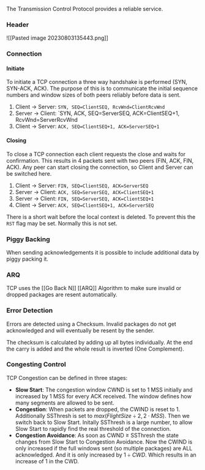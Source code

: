 The Transmission Control Protocol provides a reliable service.
### Header
![[Pasted image 20230803135443.png]]

### Connection
#### Initiate
To initiate a TCP connection a three way handshake is performed (SYN, SYN-ACK, ACK).
The purpose of this is to communicate the initial sequence numbers and window sizes of both peers reliably before data is sent.

1. Client -> Server: `SYN, SEQ=ClientSEQ, RcvWnd=ClientRcvWnd`
2. Server -> Client: `SYN, ACK, SEQ=ServerSEQ, ACK=ClientSEQ+1, RcvWnd=ServerRcvWnd
3. Client -> Server: `ACK, SEQ=ClientSEQ+1, ACK=ServerSEQ+1`
#### Closing
To close a TCP connection each client requests the close and waits for confirmation. This results in 4 packets sent with two peers (FIN, ACK, FIN, ACK). Any peer can start closing the connection, so Client and Server can be switched here.

1. Client -> Server: `FIN, SEQ=ClientSEQ, ACK=ServerSEQ`
2. Server -> Client: `ACK, SEQ=ServerSEQ, ACK=ClientSEQ+1`
3. Server -> Client: `FIN, SEQ=ServerSEQ, ACK=ClientSEQ+1`
4. Client -> Server: `ACK, SEQ=ClientSEQ+1, ACK=ServerSEQ`

There is a short wait before the local context is deleted. To prevent this the `RST` flag may be set. Normally this is not set.

### Piggy Backing
When sending acknowledgements it is possible to include additional data by piggy packing it.

### ARQ
TCP uses the [[Go Back N]] [[ARQ]] Algorithm to make sure invalid or dropped packages are resent automatically.

### Error Detection
Errors are detected using a Checksum. Invalid packages do not get acknowledged and will eventually be resent by the sender.

The checksum is calculated by adding up all bytes individually. At the end the carry is added and the whole result is inverted (One Complement).

### Congesting Control
TCP Congestion can be defined in three stages:

- **Slow Start**: The congestion window CWND is set to 1 MSS initially and increased by 1 MSS for every ACK received. The window defines how many segments are allowed to be sent.
- **Congestion**: When packets are dropped, the CWIND is reset to 1. Additionally SSThresh is set to $max(FlightSize \div 2, 2 \cdot MSS)$. Then we switch back to Slow Start. Initally SSThresh is a large number, to allow Slow Start to rapidly find the real threshold of the connection.
- **Congestion Avoidance**: As soon as CWND $\geq$  SSThresh the state changes from Slow Start to Congestion Avoidance. Now the CWIND is only increased if the full windows sent (so multiple packages) are ALL acknowledged. And it is only increased by $1 \div CWD$. Which results in an increase of 1 in the CWD.
